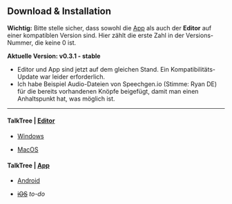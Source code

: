## Download & Installation

**Wichtig:** Bitte stelle sicher, dass sowohl die [App](https://github.com/c-smo/TalkTree-App) als auch der **Editor** auf einer kompatiblen Version sind. Hier zählt die erste Zahl in der Versions-Nummer, die keine 0 ist.

**Aktuelle Version: v0.3.1 - stable**

- Editor und App sind jetzt auf dem gleichen Stand. Ein Kompatibilitäts-Update war leider erforderlich.
- Ich habe Beispiel Audio-Dateien von Speechgen.io (Stimme: Ryan DE) für die bereits vorhandenen Knöpfe beigefügt, damit man einen Anhaltspunkt hat, was möglich ist.

---

#### TalkTree | **[Editor](https://github.com/c-smo/TalkTree-Edit)**

- [Windows](https://github.com/c-smo/TalkTree-Edit/blob/main/TalkTree_Edit/Anleitungen/Installation/windows.md)

- [MacOS](https://github.com/c-smo/TalkTree-Edit/blob/main/TalkTree_Edit/Anleitungen/Installation/macos.md)

#### TalkTree | **[App](https://github.com/c-smo/TalkTree-App)**

- [Android](https://github.com/c-smo/TalkTree-App/releases/download/v0.3.0/TalkTree-App_v0.3.0_android.apk)

- ~~[iOS](URL)~~ _to-do_
